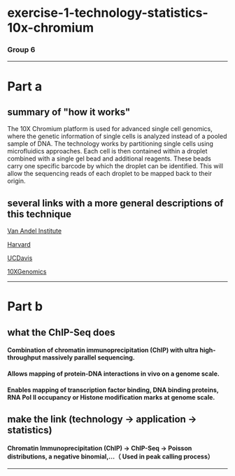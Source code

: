 # exercise-1-technology-statistics-10x-chromium

### Group 6


___
# Part a
## summary of "how it works"
The 10X Chromium platform is used for advanced single cell genomics, where the genetic information of single cells is analyzed instead of a pooled sample of DNA. The technology works by partitioning single cells using microfluidics approaches. Each cell is then contained within a droplet combined with a single gel bead and additional reagents. These beads carry one specific barcode by which the droplet can be identified. This will allow the sequencing reads of each droplet to be mapped back to their origin.

## several links with a more general descriptions of this technique

[Van Andel Institute](https://rtsf.natsci.msu.edu/sites/_rtsf/assets/File/10X%20Chromium%20-%20Single%20Cell%20and%20Long%20Read%20Sequencing%20Applications%20and%20Workflow-4.pdf)

[Harvard](https://bauercore.fas.harvard.edu/10x-chromium-system)

[UCDavis](https://dnatech.genomecenter.ucdavis.edu/linked-read-sequencing-10x-genomics-gemcode/)

[10XGenomics](https://community.10xgenomics.com/t5/10x-Blog/Single-Cell-RNA-Seq-An-Introductory-Overview-and-Tools-for/ba-p/547)
___

# Part b
## what the ChIP-Seq does

#### Combination of chromatin immunoprecipitation (ChIP) with ultra high-throughput massively parallel sequencing.

#### Allows mapping of protein-DNA interactions in vivo on a genome scale.

#### Enables mapping of transcription factor binding, DNA binding proteins, RNA PoI II occupancy or Histone modification marks at genome scale.

## make the link (technology -> application -> statistics)

#### Chromatin Immunoprecipitation (ChIP) -> ChIP-Seq -> Poisson distributions, a negative binomial,...（ Used in peak calling process） 

___



